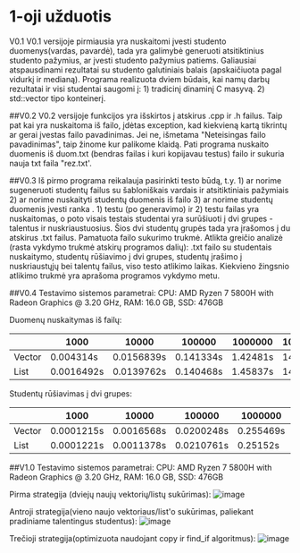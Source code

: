 
# 1-oji užduotis
V0.1
V0.1 versijoje pirmiausia yra nuskaitomi įvesti studento duomenys(vardas, pavardė), tada yra galimybė generuoti atsitiktinius studento pažymius, ar įvesti studento pažymius patiems. Galiausiai atspausdinami rezultatai su studento galutiniais balais (apskaičiuota pagal vidurkį ir medianą). Programa realizuota dviem būdais, kai namų darbų rezultatai ir visi studentai saugomi į: 1) tradicinį dinaminį C masyvą. 2) std::vector tipo konteinerį.


##V0.2
V0.2 versijoje funkcijos yra išskirtos į atskirus .cpp ir .h failus. Taip pat kai yra nuskaitoma iš failo, įdėtas exception, kad kiekvieną kartą tikrintų ar gerai įvestas failo pavadinimas. Jei ne, išmetama "Neteisingas failo pavadinimas", taip žinome kur palikome klaidą. Pati programa nuskaito duomenis iš duom.txt (bendras failas i kuri kopijavau testus) failo ir sukuria nauja txt faila "rez.txt'.


##V0.3
Iš pirmo programa reikalauja pasirinkti testo būdą, t.y. 1) ar norime sugeneruoti studentų failus su šabloniškais vardais ir atsitiktiniais pažymiais 2) ar norime nuskaityti studentų duomenis iš failo 3) ar norime studentų duomenis įvesti ranka . 1) testu (po generavimo) ir 2) testu failas yra nuskaitomas, o poto visais testais studentai yra surūšiuoti į dvi grupes - talentus ir nuskriaustuosius. Šios dvi studentų grupės tada yra įrašomos į du atskirus .txt failus. Pamatuota failo sukurimo trukmė. Atlikta greičio analizė (rasta vykdymo trukmė atskirų programos dalių): .txt failo su studentais nuskaitymo, studentų rūšiavimo į dvi grupes, studentų įrašimo į nuskriaustųjų bei talentų failus, viso testo atlikimo laikas. Kiekvieno žingsnio atlikimo trukmė yra aprašoma programos vykdymo metu.


##V0.4
Testavimo sistemos parametrai: CPU: AMD Ryzen 7 5800H with Radeon Graphics @ 3.20 GHz, RAM: 16.0 GB, SSD: 476GB

Duomenų nuskaitymas iš failų:


|       |       1000 |     10000 |   100000 |  1000000 | 10000000 |
|   --- |        --- |      ---  |     ---  |    ---   |    ---   |
| Vector| 0.004314s  | 0.0156839s| 0.141334s| 1.42481s | 14.4696s |
| List  | 0.0016492s | 0.0139762s| 0.140468s| 1.45837s | 14.3941s |

Studentų rūšiavimas į dvi grupes:

|       |       1000 |     10000 |   100000 |  1000000 | 10000000 |
|   --- |        --- |      ---  |     ---  |    ---   |    ---   |
|Vector | 0.0001215s | 0.0016568s|0.0200248s|0.255469s | 2.90975s |
| List  | 0.0001221s | 0.0011378s|0.0210761s|0.25152s  | 2.45141s |

##V1.0
Testavimo sistemos parametrai: CPU: AMD Ryzen 7 5800H with Radeon Graphics @ 3.20 GHz, RAM: 16.0 GB, SSD: 476GB

Pirma strategija (dviejų naujų vektorių/listų sukūrimas):
![image](https://user-images.githubusercontent.com/114738526/205181324-4c520cce-1462-42d2-9314-0c7b2b23891f.png)

Antroji strategija(vieno naujo vektoriaus/list'o sukūrimas, paliekant pradiniame talentingus studentus):
![image](https://user-images.githubusercontent.com/114738526/205441262-cece5d83-eed3-46b1-babb-4e0a85797917.png)


Trečioji strategija(optimizuota naudojant copy ir find_if algoritmus):
![image](https://user-images.githubusercontent.com/114738526/205181371-f39f0115-c3f5-484c-9232-94d68b7fa0ed.png)

